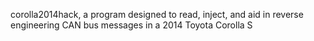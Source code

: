 corolla2014hack, a program designed to read, inject, and aid in reverse
engineering CAN bus messages in a 2014 Toyota Corolla S
